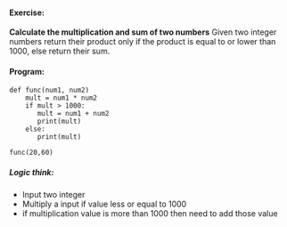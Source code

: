 
#### Exercise:
**Calculate the multiplication and sum of two numbers**
Given two integer numbers return their product only if the product is equal to or lower than 1000, else return their sum.

#### Program:
```
def func(num1, num2)
    mult = num1 * num2
    if mult > 1000:
       mult = num1 + num2
       print(mult)
    else:
       print(mult)

func(20,60)
```

##### Logic think:
* Input two integer
* Multiply a input if value less or equal to 1000
* if multiplication value is more than 1000 then need to add those value